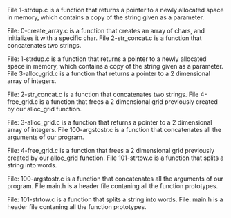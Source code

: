 File 1-strdup.c is a function that returns a pointer to a newly allocated space in memory, which contains a copy of the string given as a parameter.

File: 0-create_array.c is a function that creates an array of chars, and initializes it with a specific char.
File 2-str_concat.c is a function that concatenates two strings.

File: 1-strdup.c is a function that returns a pointer to a newly allocated space in memory, which contains a copy of the string given as a parameter.
File 3-alloc_grid.c is a function that returns a pointer to a 2 dimensional array of integers.

File: 2-str_concat.c is a function that concatenates two strings.
File 4-free_grid.c is a function that frees a 2 dimensional grid previously created by our alloc_grid function.

File: 3-alloc_grid.c is a function that returns a pointer to a 2 dimensional array of integers.
File 100-argstostr.c is a function that concatenates all the arguments of our program.

File: 4-free_grid.c is a function that frees a 2 dimensional grid previously created by our alloc_grid function.
File 101-strtow.c is a function that splits a string into words.

File: 100-argstostr.c is a function that concatenates all the arguments of our program.
File main.h is a header file contaning all the function prototypes.

File: 101-strtow.c is a function that splits a string into words.
File: main.h is a header file contaning all the function prototypes.
